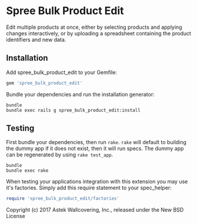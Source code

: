 Spree Bulk Product Edit
====================

Edit multiple products at once, either by selecting products and applying changes interactively, 
or by uploading a spreadsheet containing the product identifiers and new data.

Installation
------------

Add spree_bulk_product_edit to your Gemfile:

```ruby
gem 'spree_bulk_product_edit'
```

Bundle your dependencies and run the installation generator:

```shell
bundle
bundle exec rails g spree_bulk_product_edit:install
```

Testing
-------

First bundle your dependencies, then run `rake`. `rake` will default to building the dummy app if it does not exist, then it will run specs. The dummy app can be regenerated by using `rake test_app`.

```shell
bundle
bundle exec rake
```

When testing your applications integration with this extension you may use it's factories.
Simply add this require statement to your spec_helper:

```ruby
require 'spree_bulk_product_edit/factories'
```

Copyright (c) 2017 Astek Wallcovering, Inc., released under the New BSD License

